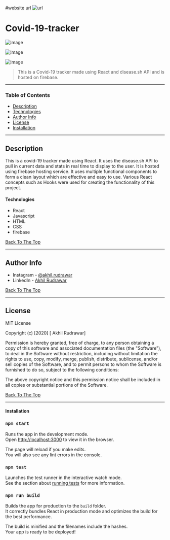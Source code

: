 #website url
![url](https://covid-19-tracker2.web.app/)

# Covid-19-tracker

![image](https://user-images.githubusercontent.com/53989824/94806275-4ee95d00-040b-11eb-95b4-a1e690ebcff8.png)

![image](https://user-images.githubusercontent.com/53989824/94806326-632d5a00-040b-11eb-809e-5ec5a9799654.png)

![image](https://user-images.githubusercontent.com/53989824/94806433-8fe17180-040b-11eb-8b6a-e889be9e4b3d.png)


> This is a Covid-19 tracker made using React and disease.sh API and is hosted on firebase.

---

### Table of Contents

- [Description](#description)
- [Technologies](#technology)
- [Author Info](#author-info)
- [License](#license)
- [Installation](#installation)



---

## Description

This is a covid-19 tracker made using React. It uses the disease.sh API to pull in current data and stats in real time to display to the user. It is hosted using firebase hosting service. It uses multiple functional components to form a clean layout which are effective and easy to use. Various React concepts such as Hooks were used for creating the functionality of this project.

#### Technologies

- React
- Javascript
- HTML
- CSS
- firebase

[Back To The Top](#read-me-template)

---


## Author Info

- Instagram - [@akhil.rudrawar](https://www.instagram.com/akhil.rudrawar)
- LinkedIn - [Akhil Rudrawar](https://www.linkedin.com/in/akhil-rudrawar-b17423192/)

[Back To The Top](#read-me-template)

---

## License

MIT License

Copyright (c) [2020] [ Akhil Rudrawar]

Permission is hereby granted, free of charge, to any person obtaining a copy
of this software and associated documentation files (the "Software"), to deal
in the Software without restriction, including without limitation the rights
to use, copy, modify, merge, publish, distribute, sublicense, and/or sell
copies of the Software, and to permit persons to whom the Software is
furnished to do so, subject to the following conditions:

The above copyright notice and this permission notice shall be included in all
copies or substantial portions of the Software.



[Back To The Top](#read-me-template)

---


#### Installation

### `npm start`

Runs the app in the development mode.<br />
Open [http://localhost:3000](http://localhost:3000) to view it in the browser.

The page will reload if you make edits.<br />
You will also see any lint errors in the console.

### `npm test`

Launches the test runner in the interactive watch mode.<br />
See the section about [running tests](https://facebook.github.io/create-react-app/docs/running-tests) for more information.

### `npm run build`

Builds the app for production to the `build` folder.<br />
It correctly bundles React in production mode and optimizes the build for the best performance.

The build is minified and the filenames include the hashes.<br />
Your app is ready to be deployed!






